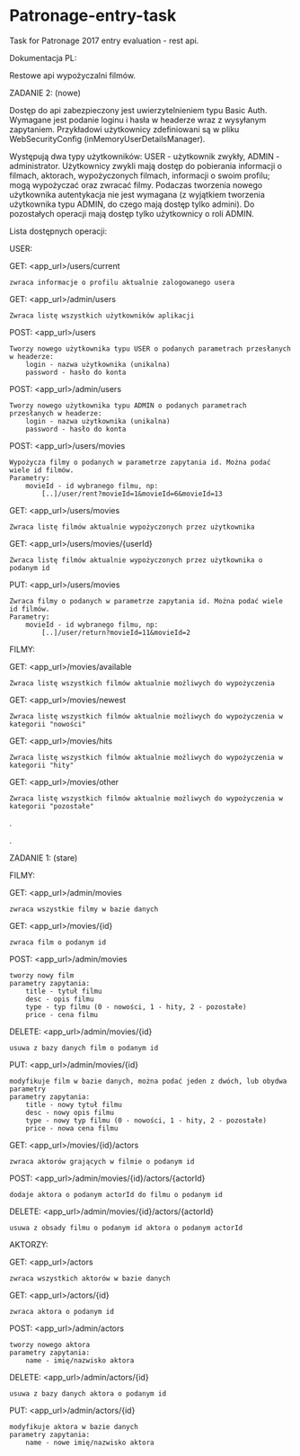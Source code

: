 # Patronage-entry-task

Task for Patronage 2017 entry evaluation - rest api.

Dokumentacja PL:

Restowe api wypożyczalni filmów.

ZADANIE 2: (nowe)

Dostęp do api zabezpieczony jest uwierzytelnieniem typu Basic Auth. Wymagane jest podanie loginu i hasła w headerze wraz
z wysyłanym zapytaniem. Przykładowi użytkownicy zdefiniowani są w pliku WebSecurityConfig (inMemoryUserDetailsManager).

Występują dwa typy użytkowników: USER - użytkownik zwykły, ADMIN - administrator. Użytkownicy zwykli mają dostęp do pobierania
informacji o filmach, aktorach, wypożyczonych filmach, informacji o swoim profilu; mogą wypożyczać oraz zwracać filmy.
Podaczas tworzenia nowego użytkownika autentykacja nie jest wymagana (z wyjątkiem tworzenia użytkownika typu ADMIN, do 
czego mają dostęp tylko admini).
Do pozostałych operacji mają dostęp tylko użytkownicy o roli ADMIN.

Lista dostępnych operacji:

USER:

GET: <app_url>/users/current

    zwraca informacje o profilu aktualnie zalogowanego usera
    
GET: <app_url>/admin/users

    Zwraca listę wszystkich użytkowników aplikacji
    
POST: <app_url>/users
    
    Tworzy nowego użytkownika typu USER o podanych parametrach przesłanych w headerze:
        login - nazwa użytkownika (unikalna)
        password - hasło do konta

POST: <app_url>/admin/users

    Tworzy nowego użytkownika typu ADMIN o podanych parametrach przesłanych w headerze:
        login - nazwa użytkownika (unikalna)
        password - hasło do konta
        
POST: <app_url>/users/movies

    Wypożycza filmy o podanych w parametrze zapytania id. Można podać wiele id filmów.
    Parametry:
        movieId - id wybranego filmu, np:
            [..]/user/rent?movieId=1&movieId=6&movieId=13

GET: <app_url>/users/movies

    Zwraca listę filmów aktualnie wypożyczonych przez użytkownika
    
GET: <app_url>/users/movies/{userId}

    Zwraca listę filmów aktualnie wypożyczonych przez użytkownika o podanym id
    
PUT: <app_url>/users/movies

    Zwraca filmy o podanych w parametrze zapytania id. Można podać wiele id filmów.
    Parametry:
        movieId - id wybranego filmu, np:
            [..]/user/return?movieId=11&movieId=2


FILMY:

GET: <app_url>/movies/available

    Zwraca listę wszystkich filmów aktualnie możliwych do wypożyczenia
    
GET: <app_url>/movies/newest

    Zwraca listę wszystkich filmów aktualnie możliwych do wypożyczenia w kategorii "nowości"

GET: <app_url>/movies/hits

    Zwraca listę wszystkich filmów aktualnie możliwych do wypożyczenia w kategorii "hity"

GET: <app_url>/movies/other

    Zwraca listę wszystkich filmów aktualnie możliwych do wypożyczenia w kategorii "pozostałe"

.

.

ZADANIE 1: (stare)

FILMY:


GET: <app_url>/admin/movies

    zwraca wszystkie filmy w bazie danych

GET: <app_url>/movies/{id}

    zwraca film o podanym id

POST: <app_url>/admin/movies

    tworzy nowy film
    parametry zapytania:
        title - tytuł filmu
        desc - opis filmu
        type - typ filmu (0 - nowości, 1 - hity, 2 - pozostałe)
        price - cena filmu

DELETE: <app_url>/admin/movies/{id}

    usuwa z bazy danych film o podanym id

PUT: <app_url>/admin/movies/{id}

    modyfikuje film w bazie danych, można podać jeden z dwóch, lub obydwa parametry
    parametry zapytania:
        title - nowy tytuł filmu
        desc - nowy opis filmu
        type - nowy typ filmu (0 - nowości, 1 - hity, 2 - pozostałe)
        price - nowa cena filmu

GET: <app_url>/movies/{id}/actors

    zwraca aktorów grających w filmie o podanym id

POST: <app_url>/admin/movies/{id}/actors/{actorId}

    dodaje aktora o podanym actorId do filmu o podanym id

DELETE: <app_url>/admin/movies/{id}/actors/{actorId}

    usuwa z obsady filmu o podanym id aktora o podanym actorId




AKTORZY:


GET: <app_url>/actors

    zwraca wszystkich aktorów w bazie danych

GET: <app_url>/actors/{id}

    zwraca aktora o podanym id

POST: <app_url>/admin/actors

    tworzy nowego aktora
    parametry zapytania:
        name - imię/nazwisko aktora

DELETE: <app_url>/admin/actors/{id}

    usuwa z bazy danych aktora o podanym id

PUT: <app_url>/admin/actors/{id}

    modyfikuje aktora w bazie danych
    parametry zapytania:
        name - nowe imię/nazwisko aktora